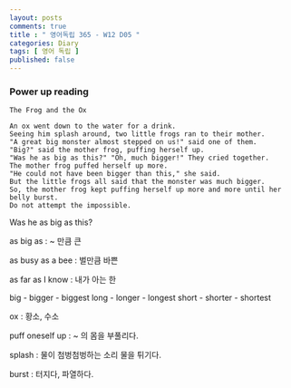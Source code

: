 ```yaml
---
layout: posts
comments: true
title : " 영어독립 365 - W12 D05 "
categories: Diary
tags: [ 영어 독립 ]
published: false
---
```


### Power up reading

```
The Frog and the Ox

An ox went down to the water for a drink.
Seeing him splash around, two little frogs ran to their mother.
"A great big monster almost stepped on us!" said one of them.
"Big?" said the mother frog, puffing herself up.
"Was he as big as this?" "Oh, much bigger!" They cried together.
The mother frog puffed herself up more.
"He could not have been bigger than this," she said.
But the little frogs all said that the monster was much bigger.
So, the mother frog kept puffing herself up more and more until her belly burst.
Do not attempt the impossible.
```

Was he as big as this?

as big as
 : ~ 만큼 큰

as busy as a bee
 : 벌만큼 바쁜

as far as I know
 : 내가 아는 한

big - bigger - biggest
long - longer - longest
short - shorter - shortest

ox
 : 황소, 수소

puff oneself up 
 : ~ 의 몸을 부풀리다.

splash
 : 물이 첨벙첨벙하는 소리
   물을 튀기다.

burst
 : 터지다, 파열하다.


